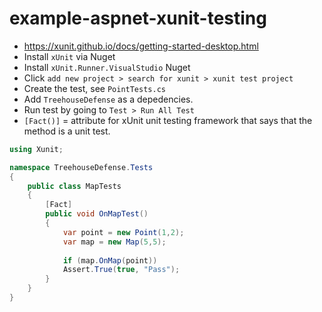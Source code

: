 # example-aspnet-xunit-testing
- https://xunit.github.io/docs/getting-started-desktop.html
- Install `xUnit` via Nuget
- Install `xUnit.Runner.VisualStudio` Nuget
- Click `add new project > search for xunit > xunit test project`
- Create the test, see `PointTests.cs`
- Add `TreehouseDefense` as a depedencies.
- Run test by going to `Test > Run All Test`
- `[Fact()]` = attribute for xUnit unit testing framework that says that the method is a unit test.

```csharp
using Xunit;

namespace TreehouseDefense.Tests
{
    public class MapTests
    {
        [Fact]
        public void OnMapTest()
        {
            var point = new Point(1,2);
            var map = new Map(5,5);
            
            if (map.OnMap(point))
            Assert.True(true, "Pass");
        }
    }
}

```
